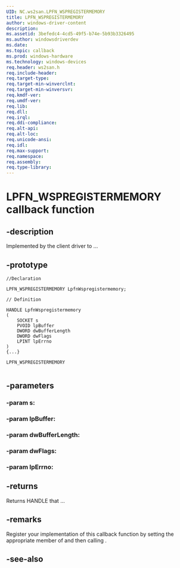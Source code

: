 ```yaml
---
UID: NC.ws2san.LPFN_WSPREGISTERMEMORY
title: LPFN_WSPREGISTERMEMORY
author: windows-driver-content
description: 
ms.assetid: 3befedc4-4cd5-49f5-b74e-5b93b3326495
ms.author: windowsdriverdev
ms.date: 
ms.topic: callback
ms.prod: windows-hardware
ms.technology: windows-devices
req.header: ws2san.h
req.include-header:
req.target-type:
req.target-min-winverclnt:
req.target-min-winversvr:
req.kmdf-ver:
req.umdf-ver:
req.lib:
req.dll:
req.irql: 
req.ddi-compliance:
req.alt-api:
req.alt-loc:
req.unicode-ansi:
req.idl:
req.max-support:
req.namespace:
req.assembly:
req.type-library:
---
```


# LPFN_WSPREGISTERMEMORY callback function

## -description

Implemented by the client driver to ... 

## -prototype

```
//Declaration

LPFN_WSPREGISTERMEMORY LpfnWspregistermemory; 

// Definition

HANDLE LpfnWspregistermemory 
(
	SOCKET s
	PVOID lpBuffer
	DWORD dwBufferLength
	DWORD dwFlags
	LPINT lpErrno
)
{...}

LPFN_WSPREGISTERMEMORY 


```

## -parameters

### -param s: 
### -param lpBuffer: 
### -param dwBufferLength: 
### -param dwFlags: 
### -param lpErrno: 



## -returns

Returns HANDLE that ...

## -remarks

Register your implementation of this callback function by setting the appropriate member of <!-- REPLACE ME --> and then calling <!-- REPLACE ME -->.


## -see-also
